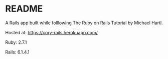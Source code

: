 # README
A Rails app built while folllowing The Ruby on Rails Tutorial by Michael Hartl.

Hosted at: https://cory-rails.herokuapp.com/

Ruby: 2.7.1

Rails: 6.1.4.1
